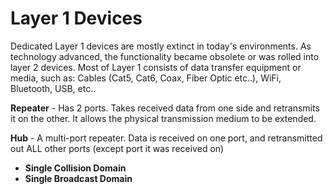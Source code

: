 # Layer 1 Devices

Dedicated Layer 1 devices are mostly extinct in today's environments. As technology advanced, the functionality became obsolete or was rolled into layer 2 devices. Most of Layer 1 consists of data transfer equipment or media, such as: Cables \(Cat5, Cat6, Coax, Fiber Optic etc..\), WiFi, Bluetooth, USB, etc..

**Repeater** - Has 2 ports. Takes received data from one side and retransmits it on the other. It allows the physical transmission medium to be extended.

**Hub** - A multi-port repeater. Data is received on one port, and retransmitted out ALL other ports \(except port it was received on\)

*  **Single Collision Domain**
*  **Single Broadcast Domain**


